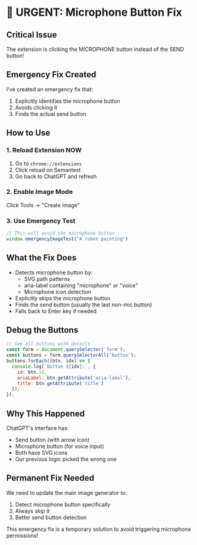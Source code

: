 # 🚨 URGENT: Microphone Button Fix

## Critical Issue
The extension is clicking the MICROPHONE button instead of the SEND button!

## Emergency Fix Created
I've created an emergency fix that:
1. Explicitly identifies the microphone button
2. Avoids clicking it
3. Finds the actual send button

## How to Use

### 1. Reload Extension NOW
1. Go to `chrome://extensions`
2. Click reload on Semantest
3. Go back to ChatGPT and refresh

### 2. Enable Image Mode
Click Tools → "Create image"

### 3. Use Emergency Test
```javascript
// This will avoid the microphone button
window.emergencyImageTest("A robot painting")
```

## What the Fix Does
- Detects microphone button by:
  - SVG path patterns
  - aria-label containing "microphone" or "voice"
  - Microphone icon detection
- Explicitly skips the microphone button
- Finds the send button (usually the last non-mic button)
- Falls back to Enter key if needed

## Debug the Buttons
```javascript
// See all buttons with details
const form = document.querySelector('form');
const buttons = form.querySelectorAll('button');
buttons.forEach((btn, idx) => {
  console.log(`Button ${idx}:`, {
    id: btn.id,
    ariaLabel: btn.getAttribute('aria-label'),
    title: btn.getAttribute('title')
  });
});
```

## Why This Happened
ChatGPT's interface has:
- Send button (with arrow icon)
- Microphone button (for voice input)
- Both have SVG icons
- Our previous logic picked the wrong one

## Permanent Fix Needed
We need to update the main image generator to:
1. Detect microphone button specifically
2. Always skip it
3. Better send button detection

This emergency fix is a temporary solution to avoid triggering microphone permissions!